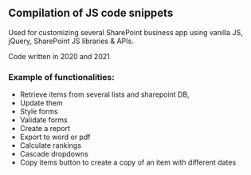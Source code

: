 ## Compilation of JS code snippets

Used for customizing several SharePoint business app using vanilla JS, jQuery, SharePoint JS libraries & APIs. 

Code written in 2020 and 2021

### Example of functionalities:

*  Retrieve items from several lists and sharepoint DB, 
*  Update them
*  Style forms
*  Validate forms
*  Create a report
*  Export to word or pdf
*  Calculate rankings
*  Cascade dropdowns
*  Copy items button to create a copy of an item with different dates 
